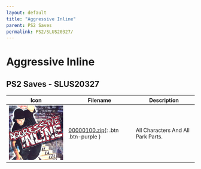 ```yaml
---
layout: default
title: "Aggressive Inline"
parent: PS2 Saves
permalink: PS2/SLUS20327/
---
```

# Aggressive Inline

## PS2 Saves - SLUS20327

| Icon | Filename | Description |
|------|----------|-------------|
| ![Aggressive Inline](icon0.png) | [00000100.zip](00000100.zip){: .btn .btn-purple } | All Characters And All Park Parts. |

